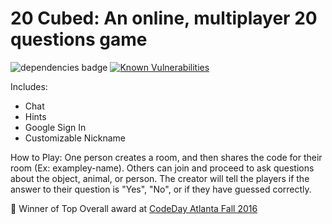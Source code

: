 # 20 Cubed: An online, multiplayer 20 questions game
![dependencies badge](https://david-dm.org/gib98/20-questions.svg) [![Known Vulnerabilities](https://snyk.io/test/github/gib98/20-questions/4bd16ce45e7fe59aaecc72fb6c58f12c0a70da0a/badge.svg)](https://snyk.io/test/github/gib98/20-questions/4bd16ce45e7fe59aaecc72fb6c58f12c0a70da0a)

Includes:
- Chat
- Hints
- Google Sign In
- Customizable Nickname

How to Play:
One person creates a room, and then shares the code for their room (Ex: exampley-name). Others can join and proceed to ask questions about the object, animal, or person. The creator will tell the players if the answer to their question is "Yes", "No", or if they have guessed correctly.

👑 Winner of Top Overall award at [CodeDay Atlanta Fall 2016](https://teams.codeday.org/teams/40)
